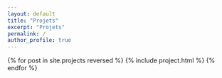```yaml
---
layout: default
title: "Projets"
excerpt: "Projets"
permalink: /
author_profile: true
---
```


{% for post in site.projects reversed %}
  {% include project.html %}
{% endfor %}

